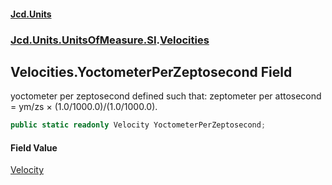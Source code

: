 #### [Jcd.Units](index 'index')
### [Jcd.Units.UnitsOfMeasure.SI](Jcd.Units.UnitsOfMeasure.SI 'Jcd.Units.UnitsOfMeasure.SI').[Velocities](Velocities 'Jcd.Units.UnitsOfMeasure.SI.Velocities')

## Velocities.YoctometerPerZeptosecond Field

yoctometer per zeptosecond defined such that: zeptometer per attosecond = ym/zs × (1.0/1000.0)/(1.0/1000.0).

```csharp
public static readonly Velocity YoctometerPerZeptosecond;
```

#### Field Value
[Velocity](Velocity 'Jcd.Units.UnitTypes.Velocity')